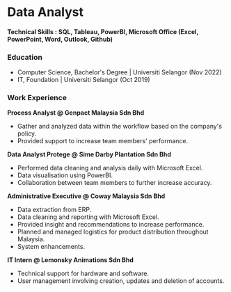 # Data Analyst

#### Technical Skills : SQL, Tableau, PowerBI, Microsoft Office (Excel, PowerPoint, Word, Outlook, Github)

### Education
- Computer Science, Bachelor's Degree | Universiti Selangor (Nov 2022)
- IT, Foundation | Universiti Selangor (Oct 2019) 

### Work Experience
**Process Analyst @ Genpact Malaysia Sdn Bhd**
- Gather and analyzed data within the workflow based on the company's policy.
- Provided support to increase team members' performance.

**Data Analyst Protege @ Sime Darby Plantation Sdn Bhd**
- Performed data cleaning and analysis daily with Microsoft Excel.
- Data visualisation using PowerBI.
- Collaboration between team members to further increase accuracy.

**Administrative Executive @ Coway Malaysia Sdn Bhd**
- Data extraction from ERP.
- Data cleaning and reporting with Microsoft Excel.
- Provided insight and recommendations to increase performance.
- Planned and managed logistics for product distribution throughout Malaysia.
- System enhancements.

**IT Intern @ Lemonsky Animations Sdn Bhd**
- Technical support for hardware and software.
- User management involving creation, updates and deletion of accounts.


